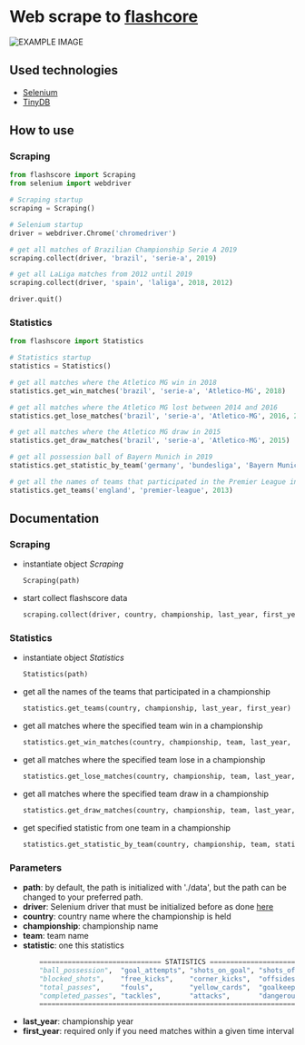 # Web scrape to [flashcore](flashscore.com)

![EXAMPLE IMAGE](https://raw.githubusercontent.com/gustavofariaa/flashscore_scraping/master/flashscore_scraping_image.png)

## Used technologies

- [Selenium](https://selenium-python.readthedocs.io/)
- [TinyDB](https://tinydb.readthedocs.io/en/latest/)

## How to use 

### Scraping

```python
from flashscore import Scraping
from selenium import webdriver

# Scraping startup
scraping = Scraping()

# Selenium startup
driver = webdriver.Chrome('chromedriver')

# get all matches of Brazilian Championship Serie A 2019
scraping.collect(driver, 'brazil', 'serie-a', 2019)

# get all LaLiga matches from 2012 until 2019
scraping.collect(driver, 'spain', 'laliga', 2018, 2012)

driver.quit()
```

### Statistics

```python
from flashscore import Statistics

# Statistics startup
statistics = Statistics()

# get all matches where the Atletico MG win in 2018
statistics.get_win_matches('brazil', 'serie-a', 'Atletico-MG', 2018)

# get all matches where the Atletico MG lost between 2014 and 2016
statistics.get_lose_matches('brazil', 'serie-a', 'Atletico-MG', 2016, 2014)

# get all matches where the Atletico MG draw in 2015
statistics.get_draw_matches('brazil', 'serie-a', 'Atletico-MG', 2015)

# get all possession ball of Bayern Munich in 2019
statistics.get_statistic_by_team('germany', 'bundesliga', 'Bayern Munich', statistic, 2017)

# get all the names of teams that participated in the Premier League in 2019
statistics.get_teams('england', 'premier-league', 2013)
```

## Documentation

### Scraping

- instantiate object *Scraping*
    ```python
    Scraping(path)
    ```
- start collect flashscore data
    ```python
    scraping.collect(driver, country, championship, last_year, first_year)
    ```

### Statistics

- instantiate object *Statistics*
    ```python
    Statistics(path)
    ```

- get all the names of the teams that participated in a championship
    ```python
    statistics.get_teams(country, championship, last_year, first_year)
    ```
    
- get all matches where the specified team win in a championship
    ```python
    statistics.get_win_matches(country, championship, team, last_year, first_year)
    ```

- get all matches where the specified team lose in a championship
    ```python
    statistics.get_lose_matches(country, championship, team, last_year, first_year)
    ```

- get all matches where the specified team draw in a championship
    ```python
    statistics.get_draw_matches(country, championship, team, last_year, first_year)
    ```

- get specified statistic from one team in a championship
    ```python
    statistics.get_statistic_by_team(country, championship, team, statistic, last_year, first_year)
    ```

### Parameters

- **path**: by default, the path is initialized with './data', but the path can be changed to your preferred path.
- **driver**: Selenium driver that must be initialized before as done [here](https://selenium-python.readthedocs.io/getting-started.html)
- **country**: country name where the championship is held
- **championship**: championship name
- **team**: team name
- **statistic**: one this statistics
    ```python
        ============================== STATISTICS ===============================
        "ball_possession",  "goal_attempts", "shots_on_goal", "shots_off_goal", 
        "blocked_shots",    "free_kicks",    "corner_kicks",  "offsides", 
        "total_passes",     "fouls",         "yellow_cards",  "goalkeeper_saves", 
        "completed_passes", "tackles",       "attacks",       "dangerous_attacks" 
        =========================================================================
    ```
- **last_year**: championship year
- **first_year**: required only if you need matches within a given time interval
